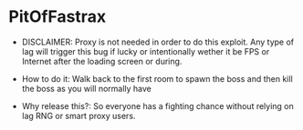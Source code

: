 # PitOfFastrax
* DISCLAIMER: Proxy is not needed in order to do this exploit. Any type of lag will trigger this bug if lucky or intentionally wether it be FPS or Internet after the loading screen or during. 

* How to do it: Walk back to the first room to spawn the boss and then kill the boss as you will normally have

* Why release this?: So everyone has a fighting chance without relying on lag RNG or smart proxy users.
